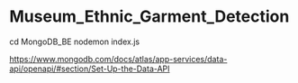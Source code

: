# Museum_Ethnic_Garment_Detection

cd MongoDB_BE
nodemon index.js

https://www.mongodb.com/docs/atlas/app-services/data-api/openapi/#section/Set-Up-the-Data-API
